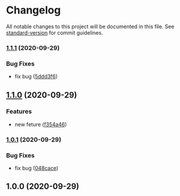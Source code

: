 # Changelog

All notable changes to this project will be documented in this file. See [standard-version](https://github.com/conventional-changelog/standard-version) for commit guidelines.

### [1.1.1](https://github.com/ken0911208818/laravel-EcPay/compare/v1.1.0...v1.1.1) (2020-09-29)


### Bug Fixes

* fix bug ([5ddd3f6](https://github.com/ken0911208818/laravel-EcPay/commit/5ddd3f66de65dda480f70e492657442e0d8f48d4))

## [1.1.0](https://github.com/ken0911208818/laravel-EcPay/compare/v1.0.1...v1.1.0) (2020-09-29)


### Features

* new feture ([f354a46](https://github.com/ken0911208818/laravel-EcPay/commit/f354a46946e1f31a7477a5c02f6e2119a3c23e1e))

### [1.0.1](https://github.com/ken0911208818/laravel-EcPay/compare/v1.0.0...v1.0.1) (2020-09-29)


### Bug Fixes

* fix bug ([048cace](https://github.com/ken0911208818/laravel-EcPay/commit/048cace8ac7b64ff353b91d6126c8f772ec48e1c))

## 1.0.0 (2020-09-29)
